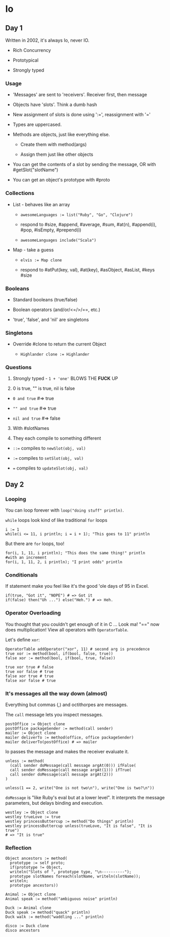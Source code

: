 # Io

## Day 1

Written in 2002, it's always Io, never IO.

- Rich Concurrency

- Prototypical

- Strongly typed

### Usage

- 'Messages' are sent to 'receivers'. Receiver first, then message

- Objects have 'slots'. Think a dumb hash

- New assignment of slots is done using ':=', reassignment with '='

- Types are uppercased.

- Methods are objects, just like everything else.

  - Create them with method(args)

  - Assign them just like other objects

- You can get the contents of a slot by sending the message, OR with
  #getSlot("slotName")

- You can get an object's prototype with #proto

### Collections

- List - behaves like an array

  - `awesomeLanguages := list("Ruby", "Go", "Clojure")`

  - respond to #size, #append, #average, #sum, #at(n), #append(i),
    #pop, #isEmpty, #prepend(i)

  - `awesomeLanguages include("Scala")`

- Map - take a guess

  - `elvis := Map clone`

  - respond to #atPut(key, val), #at(key), #asObject, #asList, #keys
    #size

### Booleans

- Standard booleans (true/false)

- Boolean operators (and/or/<=/>/==, etc.)

- 'true', 'false', and 'nil' are singletons

### Singletons

- Override #clone to return the current Object

  - `Highlander clone := Highlander`

### Questions

1) Strongly typed - `1 + 'one'` BLOWS THE **FUCK** UP

2) 0 is true, "" is true, nil is false

  - `0 and true` #=> true

  - `"" and true` #=> true

  - `nil and true` #=> false

3) With #slotNames

4) They each compile to something different

  - `::=` compiles to `newSlot(obj, val)`

  - `:=` compiles to `setSlot(obj, val)`

  - `=` compiles to `updateSlot(obj, val)`

## Day 2

### Looping

You can loop forever with `loop("doing stuff" println)`.

`while` loops look kind of like traditional `for` loops

    i := 1
    while(i <= 11, i println; i = i + 1); "This goes to 11" println

But there are `for` loops, too!

    for(i, 1, 11, i println); "This does the same thing!" println
    #with an increment
    for(i, 1, 11, 2, i println); "I print odds" println

### Conditionals

If statement make you feel like it's the good 'ole days of 95 in Excel.

    if(true, "Got it", "NOPE") # => Got it
    if(false) then("Uh ...") else("Heh.") # => Heh.

### Operator Overloading

You thought that you couldn't get enough of it in C ... Look ma! "==" now does
multiplication! View all operators with `OperatorTable`.

Let's define `xor`:

    OperatorTable addOperator("xor", 11) # second arg is precedence
    true xor := method(bool, if(bool, false, true))
    false xor := method(bool, if(bool, true, false))

    true xor true # false
    true xor false # true
    false xor true # true
    false xor false # true

### It's messages all the way down (almost)

Everything but commas (,) and octithorpes are messages.

The `call` message lets you inspect messages.

    postOffice := Object clone
    postOffice packageSender := method(call sender)
    mailer := Object clone
    mailer deliverTo := method(office, office packageSender)
    mailer deliverTo(postOffice) # => mailer

Io passes the message and makes the receiver evaluate it.

    unless := method(
      (call sender doMessage(call message argAt(0))) ifFalse(
      call sender doMessage(call message argAt(1))) ifTrue(
      call sender doMessage(call message argAt(2)))
    )

    unless(1 == 2, write("One is not two\n"), write("One is two?\n"))

`doMessage` is "like Ruby's eval but at a lower level". It interprets the
message parameters, but delays binding and execution.

    westley := Object clone
    westley trueLove := true
    westley princessButtercup := method("Do things" println)
    westley princessButtercup unless(trueLove, "It is false", "It is true")
    # => "It is true"

### Reflection

    Object ancestors := method(
      prototype := self proto;
      if(prototype != Object,
      writeln("Slots of ", prototype type, "\n----------");
      prototype slotNames foreach(slotName, writeln(slotName));
      writeln;
      prototype ancestors))

    Animal := Object clone
    Animal speak := method("ambiguous noise" println)

    Duck := Animal clone
    Duck speak := method("quack" println)
    Duck walk := method("waddling ..." println)

    disco := Duck clone
    disco ancestors
